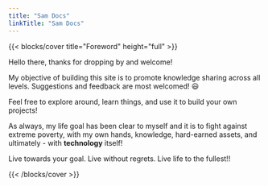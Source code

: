```yaml
---
title: "Sam Docs"
linkTitle: "Sam Docs"
---
```


{{< blocks/cover title="Foreword" height="full" >}}

Hello there, thanks for dropping by and welcome!

My objective of building this site is to promote knowledge sharing across all levels. Suggestions and feedback are most welcomed! 😃

Feel free to explore around, learn things, and use it to build your own projects!

As always, my life goal has been clear to myself and it is to fight against extreme poverty, with my own hands, knowledge, hard-earned assets, and ultimately - with **technology** itself!

Live towards your goal. Live without regrets. Live life to the fullest!!

{{< /blocks/cover >}}
